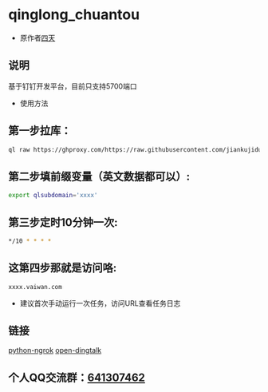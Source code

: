 # qinglong_chuantou



* 原作者[四天](https://gitee.com/lstcml)

## 说明

基于钉钉开发平台，目前只支持5700端口
* 使用方法
## 第一步拉库：
```sh
ql raw https://ghproxy.com/https://raw.githubusercontent.com/jiankujidu/chuantou/main/1.3/chuantou.py
```
## 第二步填前缀变量（英文数据都可以）:
```sh
export qlsubdomain='xxxx'
```
## 第三步定时10分钟一次:
```sh
*/10 * * * *
```
## 这第四步那就是访问咯:
```sh
xxxx.vaiwan.com
```

* 建议首次手动运行一次任务，访问URL查看任务日志


## 链接
[python-ngrok](https://github.com/hauntek/python-ngrok)
[open-dingtalk](https://github.com/open-dingtalk/pierced)

## 个人QQ交流群：[641307462](https://qm.qq.com/cgi-bin/qm/qr?k=B5meSMnKmXOIACK9VyWTYjIxdLWpSbRm&authKey=EMQROjU6NjgLUwmHnYJF052JFdpfBq7mB+nNuC5JRxk5JZyFbbFzgT1fSzAq4vHB&noverify=0)
